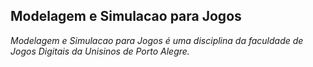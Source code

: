 ## Modelagem e Simulacao para Jogos

*Modelagem e Simulacao para Jogos é uma disciplina da faculdade de Jogos Digitais da Unisinos de Porto Alegre.*


